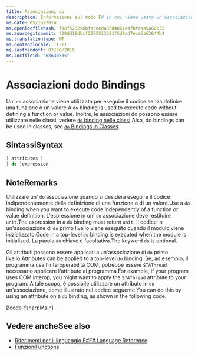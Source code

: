 ```yaml
---
title: Associazioni do
description: Informazioni sul modo F# in cui viene usata un'associazione ' do ' per eseguire il codice senza definire una funzione o un valore.
ms.date: 05/16/2016
ms.openlocfilehash: f98f523296bfaceeda35d4861eafbfeaa5a60c32
ms.sourcegitcommit: f20dd18dbcf2275513281f5d9ad7ece6a62644b4
ms.translationtype: MT
ms.contentlocale: it-IT
ms.lasthandoff: 07/30/2019
ms.locfileid: "68630535"
---
```

# <a name="do-bindings"></a><span data-ttu-id="1ca54-103">Associazioni do</span><span class="sxs-lookup"><span data-stu-id="1ca54-103">do Bindings</span></span>

<span data-ttu-id="1ca54-104">Un' `do` associazione viene utilizzata per eseguire il codice senza definire una funzione o un valore.</span><span class="sxs-lookup"><span data-stu-id="1ca54-104">A `do` binding is used to execute code without defining a function or value.</span></span> <span data-ttu-id="1ca54-105">Inoltre, le associazioni do possono essere utilizzate nelle classi, vedere [ `do` binding nelle classi](../members/do-bindings-in-classes.md).</span><span class="sxs-lookup"><span data-stu-id="1ca54-105">Also, do bindings can be used in classes, see [`do` Bindings in Classes](../members/do-bindings-in-classes.md).</span></span>

## <a name="syntax"></a><span data-ttu-id="1ca54-106">Sintassi</span><span class="sxs-lookup"><span data-stu-id="1ca54-106">Syntax</span></span>

```fsharp
[ attributes ]
[ do ]expression
```

## <a name="remarks"></a><span data-ttu-id="1ca54-107">Note</span><span class="sxs-lookup"><span data-stu-id="1ca54-107">Remarks</span></span>

<span data-ttu-id="1ca54-108">Utilizzare un' `do` associazione quando si desidera eseguire il codice indipendentemente dalla definizione di una funzione o di un valore.</span><span class="sxs-lookup"><span data-stu-id="1ca54-108">Use a `do` binding when you want to execute code independently of a function or value definition.</span></span> <span data-ttu-id="1ca54-109">L'espressione in un' `do` associazione deve restituire `unit`.</span><span class="sxs-lookup"><span data-stu-id="1ca54-109">The expression in a `do` binding must return `unit`.</span></span> <span data-ttu-id="1ca54-110">Il codice in un'associazione di `do` primo livello viene eseguito quando il modulo viene inizializzato.</span><span class="sxs-lookup"><span data-stu-id="1ca54-110">Code in a top-level `do` binding is executed when the module is initialized.</span></span> <span data-ttu-id="1ca54-111">La parola `do` chiave è facoltativa.</span><span class="sxs-lookup"><span data-stu-id="1ca54-111">The keyword `do` is optional.</span></span>

<span data-ttu-id="1ca54-112">Gli attributi possono essere applicati a un'associazione di `do` primo livello.</span><span class="sxs-lookup"><span data-stu-id="1ca54-112">Attributes can be applied to a top-level `do` binding.</span></span> <span data-ttu-id="1ca54-113">Se, ad esempio, il programma usa l'interoperabilità COM, potrebbe essere `STAThread` necessario applicare l'attributo al programma.</span><span class="sxs-lookup"><span data-stu-id="1ca54-113">For example, if your program uses COM interop, you might want to apply the `STAThread` attribute to your program.</span></span> <span data-ttu-id="1ca54-114">A tale scopo, è possibile utilizzare un attributo in `do` un'associazione, come illustrato nel codice seguente.</span><span class="sxs-lookup"><span data-stu-id="1ca54-114">You can do this by using an attribute on a `do` binding, as shown in the following code.</span></span>

[!code-fsharp[Main](~/samples/snippets/fsharp/lang-ref-1/snippet201.fs)]

## <a name="see-also"></a><span data-ttu-id="1ca54-115">Vedere anche</span><span class="sxs-lookup"><span data-stu-id="1ca54-115">See also</span></span>

- [<span data-ttu-id="1ca54-116">Riferimenti per il linguaggio F#</span><span class="sxs-lookup"><span data-stu-id="1ca54-116">F# Language Reference</span></span>](../index.md)
- [<span data-ttu-id="1ca54-117">Funzioni</span><span class="sxs-lookup"><span data-stu-id="1ca54-117">Functions</span></span>](index.md)
